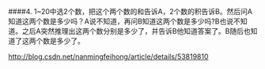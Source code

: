 ####4. 1~20中选2个数，把这个两个数的和告诉A，2个数的积告诉B。然后问A知道这两个数是多少吗？A说不知道，再问B知道这两个数是多少吗?B也说不知道。之后A突然推理出这两个数分别是多少了，并告诉B他知道答案了。B随后也知道了这两个数是多少了。

http://blog.csdn.net/nanmingfeihong/article/details/53819810